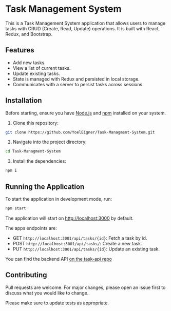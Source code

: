 # Task Management System

This is a Task Management System application that allows users to manage tasks with CRUD (Create, Read, Update) operations. It is built with React, Redux, and Bootstrap.

## Features
- Add new tasks.
- View a list of current tasks.
- Update existing tasks.
- State is managed with Redux and persisted in local storage.
- Communicates with a server to persist tasks across sessions.

## Installation

Before starting, ensure you have [Node.js](https://nodejs.org/en/) and [npm](https://www.npmjs.com/) installed on your system.

1. Clone this repository: 
```bash
git clone https://github.com/YoelEigner/Task-Managment-System.git
```
2. Navigate into the project directory:

```bash
cd Task-Managment-System
```
3. Install the dependencies:
```bash
npm i
```

## Running the Application

To start the application in development mode, run:

```bash
npm start
```

The application will start on [http://localhost:3000](http://localhost:3000) by default.

The apps endpoints are:

- GET `http://localhost:3001/api/tasks/{id}`: Fetch a task by id.
- POST `http://localhost:3001/api/tasks/`: Create a new task.
- PUT `http://localhost:3001/api/tasks/{id}`: Update an existing task.

You can find the backend API [on the task-api repo](https://github.com/YoelEigner/task-api) 


## Contributing

Pull requests are welcome. For major changes, please open an issue first to discuss what you would like to change.

Please make sure to update tests as appropriate.
